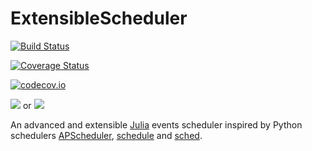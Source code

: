 # ExtensibleScheduler

[![Build Status](https://travis-ci.org/scls19fr/ExtensibleScheduler.jl.svg?branch=master)](https://travis-ci.org/scls19fr/ExtensibleScheduler.jl)

[![Coverage Status](https://coveralls.io/repos/scls19fr/ExtensibleScheduler.jl/badge.svg?branch=master&service=github)](https://coveralls.io/github/scls19fr/ExtensibleScheduler.jl?branch=master)

[![codecov.io](http://codecov.io/github/scls19fr/ExtensibleScheduler.jl/coverage.svg?branch=master)](http://codecov.io/github/scls19fr/ExtensibleScheduler.jl?branch=master)

[![](https://img.shields.io/badge/docs-stable-blue.svg)](https://scls19fr.github.io/ExtensibleScheduler.jl/stable) or [![](https://img.shields.io/badge/docs-latest-blue.svg)](https://scls19fr.github.io/ExtensibleScheduler.jl/latest)

An advanced and extensible [Julia](https://julialang.org/) events scheduler inspired by Python schedulers [APScheduler](https://apscheduler.readthedocs.io/), [schedule](https://github.com/dbader/schedule) and [sched](https://docs.python.org/3/library/sched.html).
